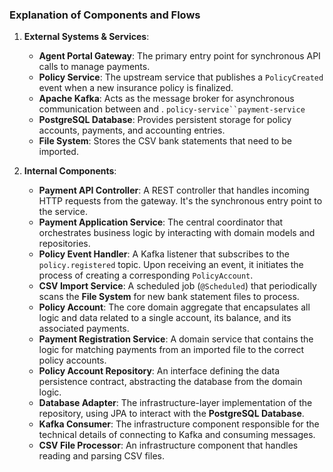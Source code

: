### Explanation of Components and Flows
1. **External Systems & Services**:
    - **Agent Portal Gateway**: The primary entry point for synchronous API calls to manage payments.
    - **Policy Service**: The upstream service that publishes a `PolicyCreated` event when a new insurance policy is finalized.
    - **Apache Kafka**: Acts as the message broker for asynchronous communication between and . `policy-service``payment-service`
    - **PostgreSQL Database**: Provides persistent storage for policy accounts, payments, and accounting entries.
    - **File System**: Stores the CSV bank statements that need to be imported.

2. **Internal Components**:
    - **Payment API Controller**: A REST controller that handles incoming HTTP requests from the gateway. It's the synchronous entry point to the service.
    - **Payment Application Service**: The central coordinator that orchestrates business logic by interacting with domain models and repositories.
    - **Policy Event Handler**: A Kafka listener that subscribes to the `policy.registered` topic. Upon receiving an event, it initiates the process of creating a corresponding `PolicyAccount`.
    - **CSV Import Service**: A scheduled job (`@Scheduled`) that periodically scans the **File System** for new bank statement files to process.
    - **Policy Account**: The core domain aggregate that encapsulates all logic and data related to a single account, its balance, and its associated payments.
    - **Payment Registration Service**: A domain service that contains the logic for matching payments from an imported file to the correct policy accounts.
    - **Policy Account Repository**: An interface defining the data persistence contract, abstracting the database from the domain logic.
    - **Database Adapter**: The infrastructure-layer implementation of the repository, using JPA to interact with the **PostgreSQL Database**.
    - **Kafka Consumer**: The infrastructure component responsible for the technical details of connecting to Kafka and consuming messages.
    - **CSV File Processor**: An infrastructure component that handles reading and parsing CSV files.
